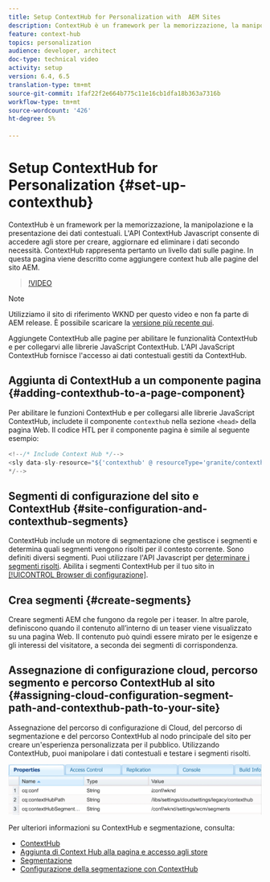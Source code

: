 ```yaml
---
title: Setup ContextHub for Personalization with  AEM Sites
description: ContextHub è un framework per la memorizzazione, la manipolazione e la presentazione dei dati contestuali. L'API ContextHub Javascript consente di accedere agli store per creare, aggiornare ed eliminare i dati secondo necessità. ContextHub rappresenta pertanto un livello dati sulle pagine. In questa pagina viene descritto come aggiungere context hub alle pagine del sito AEM.
feature: context-hub
topics: personalization
audience: developer, architect
doc-type: technical video
activity: setup
version: 6.4, 6.5
translation-type: tm+mt
source-git-commit: 1faf22f2e664b775c11e16cb1dfa18b363a7316b
workflow-type: tm+mt
source-wordcount: '426'
ht-degree: 5%

---
```



# Setup ContextHub for Personalization {#set-up-contexthub}

ContextHub è un framework per la memorizzazione, la manipolazione e la presentazione dei dati contestuali. L&#39;API ContextHub Javascript consente di accedere agli store per creare, aggiornare ed eliminare i dati secondo necessità. ContextHub rappresenta pertanto un livello dati sulle pagine. In questa pagina viene descritto come aggiungere context hub alle pagine del sito AEM.

>[!VIDEO](https://video.tv.adobe.com/v/23765/?quality=9&learn=on)

>[!NOTE]
>
>Utilizziamo il sito di riferimento WKND per questo video e non fa parte di AEM release. È possibile scaricare la [versione più recente qui](https://github.com/adobe/aem-guides-wknd/releases).

Aggiungete ContextHub alle pagine per abilitare le funzionalità ContextHub e per collegarvi alle librerie JavaScript ContextHub. L&#39;API JavaScript ContextHub fornisce l&#39;accesso ai dati contestuali gestiti da ContextHub.

## Aggiunta di ContextHub a un componente pagina {#adding-contexthub-to-a-page-component}

Per abilitare le funzioni ContextHub e per collegarsi alle librerie JavaScript ContextHub, includete il componente `contexthub` nella sezione `<head>` della pagina Web. Il codice HTL per il componente pagina è simile al seguente esempio:

```java
<!--/* Include Context Hub */-->
<sly data-sly-resource="${'contexthub' @ resourceType='granite/contexthub/components/contexthub'}"/>
*/-->
```

## Segmenti di configurazione del sito e ContextHub {#site-configuration-and-contexthub-segments}

ContextHub include un motore di segmentazione che gestisce i segmenti e determina quali segmenti vengono risolti per il contesto corrente. Sono definiti diversi segmenti. Puoi utilizzare l&#39;API Javascript per [determinare i segmenti risolti](https://helpx.adobe.com/experience-manager/6-5/sites/developing/using/ch-adding.html#DeterminingResolvedContextHubSegments). Abilita i segmenti ContextHub per il tuo sito in [[!UICONTROL Browser di configurazione]](https://docs.adobe.com/content/help/en/experience-manager-cloud-service/implementing/developing/configurations.html).

## Crea segmenti {#create-segments}

Creare segmenti AEM che fungono da regole per i teaser. In altre parole, definiscono quando il contenuto all’interno di un teaser viene visualizzato su una pagina Web. Il contenuto può quindi essere mirato per le esigenze e gli interessi del visitatore, a seconda dei segmenti di corrispondenza.

## Assegnazione di configurazione cloud, percorso segmento e percorso ContextHub al sito {#assigning-cloud-configuration-segment-path-and-contexthub-path-to-your-site}

Assegnazione del percorso di configurazione di Cloud, del percorso di segmentazione e del percorso ContextHub al nodo principale del sito per creare un&#39;esperienza personalizzata per il pubblico. Utilizzando ContextHub, puoi manipolare i dati contestuali e testare i segmenti risolti.

![CRXDE Lite](assets/crx-de-properties.png)

Per ulteriori informazioni su ContextHub e segmentazione, consulta:

* [ContextHub](https://helpx.adobe.com/experience-manager/6-5/sites/developing/using/contexthub.html)
* [Aggiunta di Context Hub alla pagina e accesso agli store](https://helpx.adobe.com/experience-manager/6-5/sites/developing/using/ch-adding.html)
* [Segmentazione](https://helpx.adobe.com/experience-manager/6-5/sites/classic-ui-authoring/using/classic-personalization-campaigns-segmentation.html)
* [Configurazione della segmentazione con ContextHub](https://helpx.adobe.com/experience-manager/6-5/sites/administering/using/segmentation.html)
